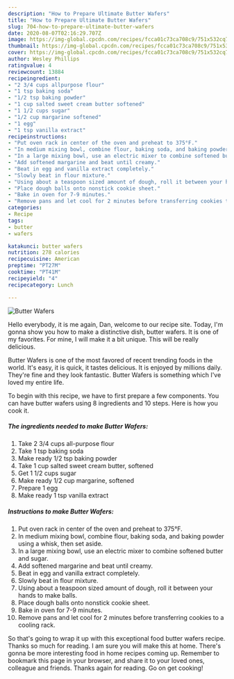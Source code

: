 ```yaml
---
description: "How to Prepare Ultimate Butter Wafers"
title: "How to Prepare Ultimate Butter Wafers"
slug: 704-how-to-prepare-ultimate-butter-wafers
date: 2020-08-07T02:16:29.707Z
image: https://img-global.cpcdn.com/recipes/fcca01c73ca708c9/751x532cq70/butter-wafers-recipe-main-photo.jpg
thumbnail: https://img-global.cpcdn.com/recipes/fcca01c73ca708c9/751x532cq70/butter-wafers-recipe-main-photo.jpg
cover: https://img-global.cpcdn.com/recipes/fcca01c73ca708c9/751x532cq70/butter-wafers-recipe-main-photo.jpg
author: Wesley Phillips
ratingvalue: 4
reviewcount: 13884
recipeingredient:
- "2 3/4 cups allpurpose flour"
- "1 tsp baking soda"
- "1/2 tsp baking powder"
- "1 cup salted sweet cream butter softened"
- "1 1/2 cups sugar"
- "1/2 cup margarine softened"
- "1 egg"
- "1 tsp vanilla extract"
recipeinstructions:
- "Put oven rack in center of the oven and preheat to 375°F."
- "In medium mixing bowl, combine flour, baking soda, and baking powder using a whisk, then set aside."
- "In a large mixing bowl, use an electric mixer to combine softened butter and sugar."
- "Add softened margarine and beat until creamy."
- "Beat in egg and vanilla extract completely."
- "Slowly beat in flour mixture."
- "Using about a teaspoon sized amount of dough, roll it between your hands to make balls."
- "Place dough balls onto nonstick cookie sheet."
- "Bake in oven for 7-9 minutes."
- "Remove pans and let cool for 2 minutes before transferring cookies to a cooling rack."
categories:
- Recipe
tags:
- butter
- wafers

katakunci: butter wafers 
nutrition: 278 calories
recipecuisine: American
preptime: "PT27M"
cooktime: "PT41M"
recipeyield: "4"
recipecategory: Lunch

---
```



![Butter Wafers](https://img-global.cpcdn.com/recipes/fcca01c73ca708c9/751x532cq70/butter-wafers-recipe-main-photo.jpg)

Hello everybody, it is me again, Dan, welcome to our recipe site. Today, I'm gonna show you how to make a distinctive dish, butter wafers. It is one of my favorites. For mine, I will make it a bit unique. This will be really delicious.



Butter Wafers is one of the most favored of recent trending foods in the world. It's easy, it is quick, it tastes delicious. It is enjoyed by millions daily. They're fine and they look fantastic. Butter Wafers is something which I've loved my entire life.


To begin with this recipe, we have to first prepare a few components. You can have butter wafers using 8 ingredients and 10 steps. Here is how you cook it.

<!--inarticleads1-->

##### The ingredients needed to make Butter Wafers:

1. Take 2 3/4 cups all-purpose flour
1. Take 1 tsp baking soda
1. Make ready 1/2 tsp baking powder
1. Take 1 cup salted sweet cream butter, softened
1. Get 1 1/2 cups sugar
1. Make ready 1/2 cup margarine, softened
1. Prepare 1 egg
1. Make ready 1 tsp vanilla extract




<!--inarticleads2-->

##### Instructions to make Butter Wafers:

1. Put oven rack in center of the oven and preheat to 375°F.
1. In medium mixing bowl, combine flour, baking soda, and baking powder using a whisk, then set aside.
1. In a large mixing bowl, use an electric mixer to combine softened butter and sugar.
1. Add softened margarine and beat until creamy.
1. Beat in egg and vanilla extract completely.
1. Slowly beat in flour mixture.
1. Using about a teaspoon sized amount of dough, roll it between your hands to make balls.
1. Place dough balls onto nonstick cookie sheet.
1. Bake in oven for 7-9 minutes.
1. Remove pans and let cool for 2 minutes before transferring cookies to a cooling rack.




So that's going to wrap it up with this exceptional food butter wafers recipe. Thanks so much for reading. I am sure you will make this at home. There's gonna be more interesting food in home recipes coming up. Remember to bookmark this page in your browser, and share it to your loved ones, colleague and friends. Thanks again for reading. Go on get cooking!
